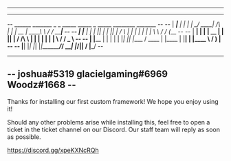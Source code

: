 --------------------------------------------------------------------------------------------------
--																				          	    --
--       ______ _______ _    _ _____ _____          _        _____  ________       _______      --
--      |  ____|__   __| |  | |_   _/ ____|   /\   | |      |  __ \|  ____\ \    / / ____|      --
--      | |__     | |  | |__| | | || |       /  \  | |      | |  | | |__   \ \  / / (___        --
--      |  __|    | |  |  __  | | || |      / /\ \ | |      | |  | |  __|   \ \/ / \___ \       --
--      | |____   | |  | |  | |_| || |____ / ____ \| |____  | |__| | |____   \  /  ____) |      --
--      |______|  |_|  |_|  |_|_____\_____/_/    \_\______| |_____/|______|   \/  |_____/       --
-- 																					            --
--                           joshua#5319 glacielgaming#6969 Woodz#1668                          --
--------------------------------------------------------------------------------------------------

Thanks for installing our first custom framework! We hope you enjoy using it!

Should any other problems arise while installing this, feel free to open a ticket in the ticket channel on our Discord. 
Our staff team will reply as soon as possible.

https://discord.gg/xpeKXNcRQh